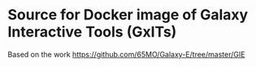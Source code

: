 Source for Docker image of Galaxy Interactive Tools (GxITs)
===========================================================

Based on the work https://github.com/65MO/Galaxy-E/tree/master/GIE
